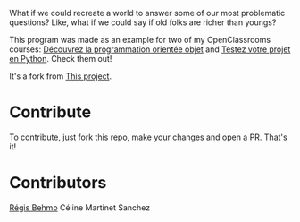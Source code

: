What if we could recreate a world to answer some of our most problematic questions? Like, what if we could say if old folks are richer than youngs? 

This program was made as an example for two of my OpenClassrooms courses: [Découvrez la programmation orientée objet]() and [Testez votre projet en Python](). Check them out!

It's a fork from [This project](https://github.com/OpenClassrooms-Student-Center/la_poo_avec_python/tree/master).

# Contribute

To contribute, just fork this repo, make your changes and open a PR. That's it!

# Contributors

[Régis Behmo](https://github.com/regisb)
Céline Martinet Sanchez